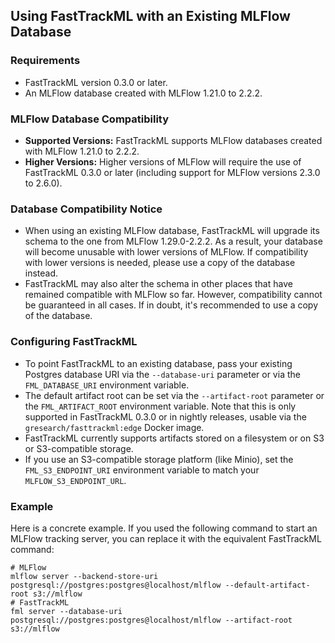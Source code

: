 
## Using FastTrackML with an Existing MLFlow Database

### Requirements

-   FastTrackML version 0.3.0 or later.
-   An MLFlow database created with MLFlow 1.21.0 to 2.2.2.

### MLFlow Database Compatibility

-   **Supported Versions:** FastTrackML supports MLFlow databases created with MLFlow 1.21.0 to 2.2.2.
-   **Higher Versions:** Higher versions of MLFlow will require the use of FastTrackML 0.3.0 or later (including support for MLFlow versions 2.3.0 to 2.6.0).

### Database Compatibility Notice

-   When using an existing MLFlow database, FastTrackML will upgrade its schema to the one from MLFlow 1.29.0-2.2.2. As a result, your database will become unusable with lower versions of MLFlow. If compatibility with lower versions is needed, please use a copy of the database instead.
-   FastTrackML may also alter the schema in other places that have remained compatible with MLFlow so far. However, compatibility cannot be guaranteed in all cases. If in doubt, it's recommended to use a copy of the database.

### Configuring FastTrackML

-   To point FastTrackML to an existing database, pass your existing Postgres database URI via the `--database-uri` parameter or via the `FML_DATABASE_URI` environment variable.
-   The default artifact root can be set via the `--artifact-root` parameter or the `FML_ARTIFACT_ROOT` environment variable. Note that this is only supported in FastTrackML 0.3.0 or in nightly releases, usable via the `gresearch/fasttrackml:edge` Docker image.
-   FastTrackML currently supports artifacts stored on a filesystem or on S3 or S3-compatible storage.
-   If you use an S3-compatible storage platform (like Minio), set the `FML_S3_ENDPOINT_URI` environment variable to match your `MLFLOW_S3_ENDPOINT_URL`.

### Example

Here is a concrete example. If you used the following command to start an MLFlow tracking server, you can replace it with the equivalent FastTrackML command:

```console
# MLFlow  
mlflow server --backend-store-uri postgresql://postgres:postgres@localhost/mlflow --default-artifact-root s3://mlflow  
# FastTrackML  
fml server --database-uri postgresql://postgres:postgres@localhost/mlflow --artifact-root s3://mlflow
```
